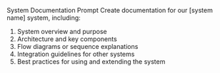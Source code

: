 System Documentation Prompt
Create documentation for our [system name] system, including:
1. System overview and purpose
2. Architecture and key components
3. Flow diagrams or sequence explanations
4. Integration guidelines for other systems
5. Best practices for using and extending the system